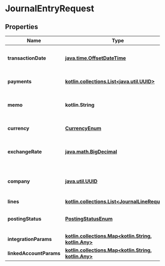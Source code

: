 
# JournalEntryRequest

## Properties
Name | Type | Description | Notes
------------ | ------------- | ------------- | -------------
**transactionDate** | [**java.time.OffsetDateTime**](java.time.OffsetDateTime.md) | The journal entry&#39;s transaction date. |  [optional]
**payments** | [**kotlin.collections.List&lt;java.util.UUID&gt;**](java.util.UUID.md) | Array of &#x60;Payment&#x60; object IDs. |  [optional]
**memo** | **kotlin.String** | The journal entry&#39;s private note. |  [optional]
**currency** | [**CurrencyEnum**](CurrencyEnum.md) | The journal&#39;s currency. |  [optional]
**exchangeRate** | [**java.math.BigDecimal**](java.math.BigDecimal.md) | The journal entry&#39;s exchange rate. |  [optional]
**company** | [**java.util.UUID**](java.util.UUID.md) | The company the journal entry belongs to. |  [optional]
**lines** | [**kotlin.collections.List&lt;JournalLineRequest&gt;**](JournalLineRequest.md) |  |  [optional]
**postingStatus** | [**PostingStatusEnum**](PostingStatusEnum.md) | The journal&#39;s posting status. |  [optional]
**integrationParams** | [**kotlin.collections.Map&lt;kotlin.String, kotlin.Any&gt;**](kotlin.Any.md) |  |  [optional]
**linkedAccountParams** | [**kotlin.collections.Map&lt;kotlin.String, kotlin.Any&gt;**](kotlin.Any.md) |  |  [optional]



